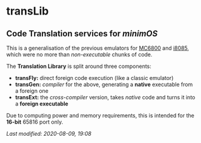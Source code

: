 # transLib

## Code Translation services for _minimOS_

This is a generalisation of the previous emulators for [MC6800](../apps/6800emu/6800emu.s)
and [i8085](../apps/80emu/8085emu.s),
which were no more than _non-executable_ chunks of code.

The **Translation Library** is split around three components:

- **transFly:** direct foreign code execution (like a classic emulator)
- **transGen:** _compiler_ for the above, generating a **native** executable from a foreign one
- **transExt:** the _cross-compiler_ version, takes _native_ code and turns it into a **foreign executable**

Due to computing power and memory requirements, this is intended for the **16-bit** 65816 port only.
 
_Last modified: 2020-08-09, 19:08_
